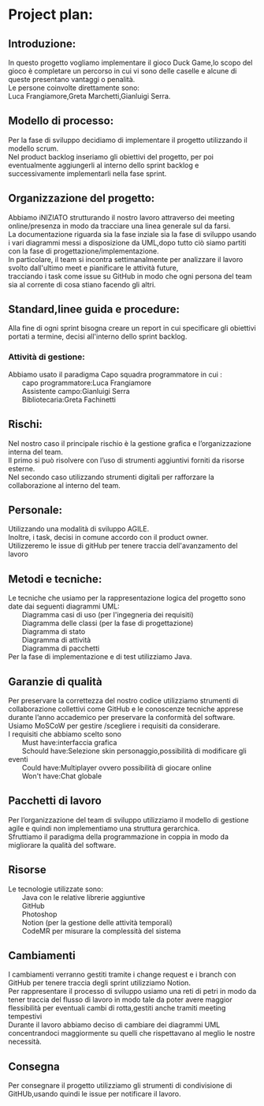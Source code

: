 # Project plan:

## Introduzione:
  In questo progetto vogliamo implementare il gioco Duck Game,lo scopo del gioco è completare un percorso in cui vi sono delle caselle e alcune di queste presentano vantaggi o penalità. <br> 
  Le persone coinvolte direttamente sono: <br> 
  Luca Frangiamore,Greta Marchetti,Gianluigi Serra. <br> 

## Modello di processo:
  Per la fase di sviluppo decidiamo di implementare il progetto utilizzando il modello scrum. <br> 
  Nel product backlog  inseriamo gli obiettivi del progetto, per poi eventualmente aggiungerli al interno dello sprint backlog e successivamente implementarli nella fase sprint. <br> 

## Organizzazione del progetto:
  Abbiamo iNIZIATO strutturando il nostro lavoro attraverso dei meeting online/presenza in modo da tracciare una linea generale sul da farsi.  <br> 
  La documentazione riguarda sia la fase inziale sia la fase di sviluppo usando i vari diagrammi messi a disposizione da UML,dopo tutto ciò siamo partiti con la fase     di progettazione/implementazione. <br> 
  In particolare, il team si incontra settimanalmente per analizzare il lavoro svolto dall'ultimo meet e pianificare le attività future,  <br> 
  tracciando i task come issue su GitHub in modo che ogni persona del team sia al corrente di cosa stiano facendo gli altri.  <br> 

## Standard,linee guida e procedure:
  Alla fine di ogni sprint bisogna creare un report in cui specificare gli obiettivi portati a termine, decisi all'interno dello sprint backlog.<br>

<h3>Attività di gestione:</h2>
    Abbiamo usato il paradigma Capo squadra programmatore in cui :  <br>
    &emsp;&emsp;capo programmatore:Luca Frangiamore <br>
    &emsp;&emsp;Assistente campo:Gianluigi Serra  <br>
    &emsp;&emsp;Bibliotecaria:Greta Fachinetti<br> 
    
## Rischi:
  Nel nostro caso il principale rischio è la gestione grafica e l’organizzazione interna del team. <br> 
  Il primo si può risolvere con l’uso di strumenti aggiuntivi forniti da risorse esterne. <br> 
  Nel secondo caso utilizzando strumenti digitali per rafforzare la collaborazione al interno del team. <br> 

## Personale:
  Utilizzando una modalità di sviluppo AGILE.  <br> 
  Inoltre, i task, decisi in comune accordo con il product owner. <br> 
  Utilizzeremo le issue di gitHub per tenere traccia dell'avanzamento del lavoro <br> 

## Metodi e tecniche:
  Le tecniche che usiamo per la rappresentazione logica del progetto sono date dai seguenti diagrammi UML: <br> 
  &emsp;&emsp;Diagramma casi di uso (per l'ingegneria dei requisiti) <br> 
  &emsp;&emsp;Diagramma delle classi (per la fase di progettazione) <br> 
  &emsp;&emsp;Diagramma di stato <br> 
  &emsp;&emsp;Diagramma di attività <br> 
  &emsp;&emsp;Diagramma di pacchetti <br> 
  Per la fase di implementazione e di test utilizziamo Java. <br> 

## Garanzie di qualità
  Per preservare la correttezza del nostro codice utilizziamo strumenti di collaborazione collettivi come GitHub e le conoscenze tecniche apprese durante l’anno accademico per preservare la conformità del software. <br> 
  Usiamo MoSCoW per gestire /scegliere i requisiti da considerare. <br> 
  I requisiti che abbiamo scelto sono <br> 
  &emsp;&emsp;Must have:interfaccia grafica <br> 
  &emsp;&emsp;Schould have:Selezione skin personaggio,possibilità di modificare gli eventi  <br> 
  &emsp;&emsp;Could have:Multiplayer ovvero possibilità di giocare online <br> 
  &emsp;&emsp;Won't have:Chat globale  <br> 
  
## Pacchetti di lavoro
  Per l’organizzazione del team di sviluppo utilizziamo il modello di gestione agile e quindi non implementiamo una struttura gerarchica. <br> 
  Sfruttiamo il paradigma della programmazione in coppia in modo da migliorare la qualità del software.  <br> 
  
## Risorse
  Le tecnologie utilizzate sono: <br> 
  &emsp;&emsp;Java con le relative librerie aggiuntive <br> 
  &emsp;&emsp;GitHub <br> 
  &emsp;&emsp;Photoshop  <br> 
  &emsp;&emsp;Notion (per la gestione delle attività temporali) <br> 
  &emsp;&emsp;CodeMR per misurare la complessità del sistema

## Cambiamenti
  I cambiamenti verranno gestiti tramite i change request e i branch con GitHub per tenere traccia degli sprint utilizziamo Notion. <br> 
  Per rappresentare il processo di sviluppo usiamo una reti di petri in modo da tener traccia del flusso di lavoro in modo tale da poter avere maggior flessibilità per eventuali cambi di rotta,gestiti anche tramiti meeting tempestivi <br> 
  Durante il lavoro abbiamo deciso di cambiare dei diagrammi UML concentrandoci maggiormente su quelli che rispettavano al meglio le nostre necessità. <br> 
## Consegna
  Per consegnare il progetto  utilizziamo gli strumenti di condivisione di GitHUb,usando quindi le issue per notificare il lavoro. <br> 
